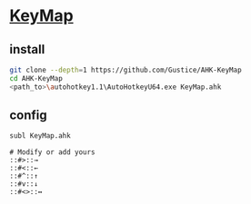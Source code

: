 # [KeyMap](https://github.com/Gustice/AHK-KeyMap)

## install

```sh
git clone --depth=1 https://github.com/Gustice/AHK-KeyMap
cd AHK-KeyMap
<path_to>\autohotkey1.1\AutoHotkeyU64.exe KeyMap.ahk
```

## config

```sh
subl KeyMap.ahk
```

```
# Modify or add yours
::#>::→
::#<::←
::#^::↑
::#v::↓
::#<>::↔
```
